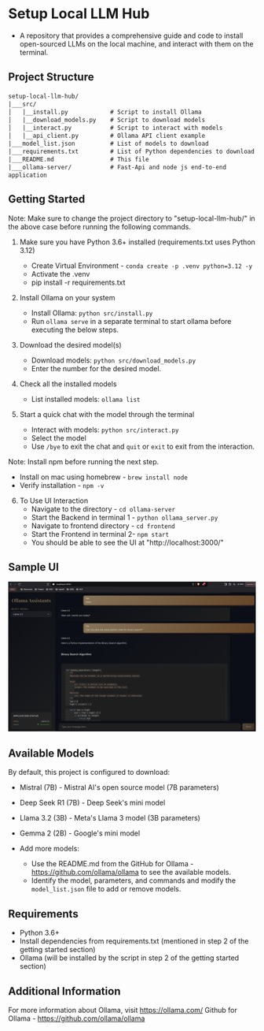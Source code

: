 # Setup Local LLM Hub
- A repository that provides a comprehensive guide and code to install open-sourced LLMs on the local machine, and interact with them on the terminal.

## Project Structure

```
setup-local-llm-hub/
|___src/
│   |__install.py            # Script to install Ollama
│   |__download_models.py    # Script to download models
│   |__interact.py           # Script to interact with models
│   |__api_client.py         # Ollama API client example
|___model_list.json          # List of models to download
|___requirements.txt         # List of Python dependencies to download
|___README.md                # This file
|___ollama-server/           # Fast-Api and node js end-to-end application
```

## Getting Started

Note: Make sure to change the project directory to "setup-local-llm-hub/" in the above case before running the following commands.

1. Make sure you have Python 3.6+ installed (requirements.txt uses Python 3.12)
   - Create Virtual Environment - `conda create -p .venv python=3.12 -y`
   - Activate the .venv
   - pip install -r requirements.txt

2. Install Ollama on your system
   - Install Ollama: `python src/install.py`
   - Run `ollama serve` in a separate terminal to start ollama before executing the below steps.

3. Download the desired model(s)
   - Download models: `python src/download_models.py`
   - Enter the number for the desired model.

4. Check all the installed models
   - List installed models: `ollama list`

5. Start a quick chat with the model through the terminal
   - Interact with models: `python src/interact.py`
   - Select the model
   - Use `/bye` to exit the chat and `quit` or `exit` to exit from the interaction.

Note: Install npm before running the next step.
   - Install on mac using homebrew - `brew install node`
   - Verify installation - `npm -v`

6. To Use UI Interaction
   - Navigate to the directory - `cd ollama-server`
   - Start the Backend in terminal 1 - `python ollama_server.py`
   - Navigate to frontend directory - `cd frontend`
   - Start the Frontend in terminal 2- `npm start`
   - You should be able to see the UI at "http://localhost:3000/"

## Sample UI
![alt text](image.png)

## Available Models

By default, this project is configured to download:
- Mistral (7B) - Mistral AI's open source model (7B parameters)
- Deep Seek R1 (7B) - Deep Seek's mini model
- Llama 3.2 (3B) - Meta's Llama 3 model (3B parameters)
- Gemma 2 (2B) - Google's mini model

- Add more models:
   - Use the README.md from the GitHub for Ollama - https://github.com/ollama/ollama to see the available models.
   - Identify the model, parameters, and commands and modify the `model_list.json` file to add or remove models.

## Requirements

- Python 3.6+
- Install dependencies from requirements.txt (mentioned in step 2 of the getting started section)
- Ollama (will be installed by the script in step 2 of the getting started section)

## Additional Information
For more information about Ollama, visit https://ollama.com/
Github for Ollama - https://github.com/ollama/ollama
